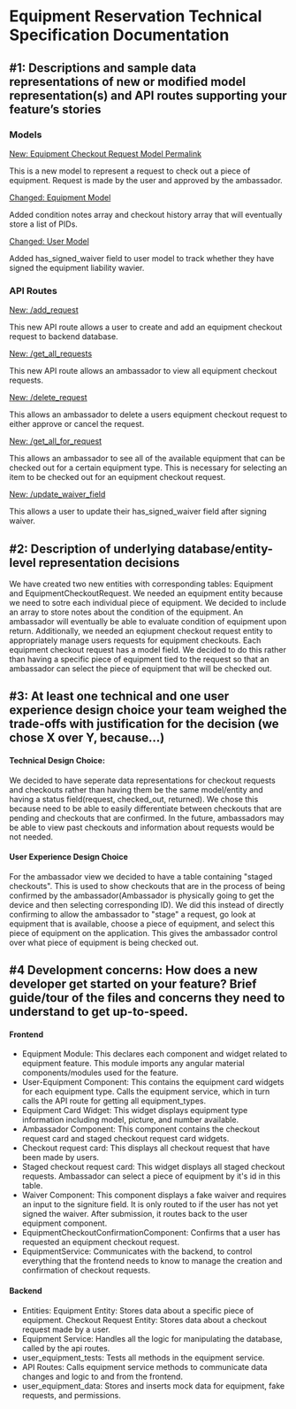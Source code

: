 # Equipment Reservation Technical Specification Documentation

## #1: Descriptions and sample data representations of new or modified model representation(s) and API routes supporting your feature’s stories

### Models

[New: Equipment Checkout Request Model Permalink](https://github.com/comp423-23f/csxl-final-team-d9/blob/d304096272b3f7eee05019938bc392cc9889ad48/backend/models/equipment_checkout_request.py#L11-L21)

This is a new model to represent a request to check out a piece of equipment. Request is made by the user and approved by the ambassador.

[Changed: Equipment Model](https://github.com/comp423-23f/csxl-final-team-d9/blob/d304096272b3f7eee05019938bc392cc9889ad48/backend/models/equipment.py#L23-L24)

Added condition notes array and checkout history array that will eventually store a list of PIDs.

[Changed: User Model](https://github.com/comp423-23f/csxl-final-team-d9/blob/d304096272b3f7eee05019938bc392cc9889ad48/backend/models/user.py#L39)

Added has_signed_waiver field to user model to track whether they have signed the equipment liability wavier.

### API Routes

[New: /add_request](https://github.com/comp423-23f/csxl-final-team-d9/blob/d304096272b3f7eee05019938bc392cc9889ad48/backend/api/equipment/checkout.py#L95-L122)

This new API route allows a user to create and add an equipment checkout request to backend database.

[New: /get_all_requests](https://github.com/comp423-23f/csxl-final-team-d9/blob/d304096272b3f7eee05019938bc392cc9889ad48/backend/api/equipment/checkout.py#L155-L170)

This new API route allows an ambassador to view all equipment checkout requests.

[New: /delete_request](https://github.com/comp423-23f/csxl-final-team-d9/blob/d304096272b3f7eee05019938bc392cc9889ad48/backend/api/equipment/checkout.py#L126-L151)

This allows an ambassador to delete a users equipment checkout request to either approve or cancel the request.

[New: /get_all_for_request](https://github.com/comp423-23f/csxl-final-team-d9/blob/d304096272b3f7eee05019938bc392cc9889ad48/backend/api/equipment/checkout.py#L174-L191)

This allows an ambassador to see all of the available equipment that can be checked out for a certain equipment type. This is necessary for selecting an item to be checked out for an equipment checkout request.

[New: /update_waiver_field](https://github.com/comp423-23f/csxl-final-team-d9/blob/d304096272b3f7eee05019938bc392cc9889ad48/backend/api/equipment/checkout.py#L195-L215https://github.com/comp423-23f/csxl-final-team-d9/blob/d304096272b3f7eee05019938bc392cc9889ad48/backend/api/equipment/checkout.py#L195-L215)

This allows a user to update their has_signed_waiver field after signing waiver.

## #2: Description of underlying database/entity-level representation decisions

We have created two new entities with corresponding tables: Equipment and EquipmentCheckoutRequest. We needed an equipment entity because we need to sotre each individual piece of equipment. We decided to include an array to store notes about the condition of the equipment. An ambassador will eventually be able to evaluate condition of equipment upon return. Additionally, we needed an eqiupment checkout request entity to appropriately manage users requests for equipment checkouts. Each equipment checkout request has a model field. We decided to do this rather than having a specific piece of equipment tied to the request so that an ambassador can select the piece of equipment that will be checked out.

## #3: At least one technical and one user experience design choice your team weighed the trade-offs with justification for the decision (we chose X over Y, because…)

#### Technical Design Choice:

We decided to have seperate data representations for checkout requests and checkouts rather than having them be the same model/entity and having a status field(request, checked_out, returned). We chose this because need to be able to easily differentiate between checkouts that are pending and checkouts that are confirmed. In the future, ambassadors may be able to view past checkouts and information about requests would be not needed.

#### User Experience Design Choice

For the ambassador view we decided to have a table containing "staged checkouts". This is used to show checkouts that are in the process of being confirmed by the ambassador(Ambassador is physically going to get the device and then selecting corresponding ID). We did this instead of directly confirming to allow the ambassador to "stage" a request, go look at equipment that is available, choose a piece of equipment, and select this piece of equipment on the application. This gives the ambassador control over what piece of equipment is being checked out.

## #4 Development concerns: How does a new developer get started on your feature? Brief guide/tour of the files and concerns they need to understand to get up-to-speed.

#### Frontend

- Equipment Module: This declares each component and widget related to equipment feature. This module imports any angular material components/modules used for the feature.
- User-Equipment Component: This contains the equipment card widgets for each equipment type. Calls the equipment service, which in turn calls the API route for getting all equipment_types.
- Equipment Card Widget: This widget displays equipment type information including model, picture, and number available.
- Ambassador Component: This component contains the checkout request card and staged checkout request card widgets.
- Checkout request card: This displays all checkout request that have been made by users.
- Staged checkout request card: This widget displays all staged checkout requests. Ambassador can select a piece of equipment by it's id in this table.
- Waiver Component: This component displays a fake waiver and requires an input to the signiture field. It is only routed to if the user has not yet signed the waiver. After submission, it routes back to the user equipment component.
- EquipmentCheckoutConfirmationComponent: Confirms that a user has requested an equipment checkout request.
- EquipmentService: Communicates with the backend, to control everything that the frontend needs to know to manage the creation and confirmation of checkout requests.

#### Backend

- Entities: Equipment Entity: Stores data about a specific piece of equipment.
  Checkout Request Entity: Stores data about a checkout request made by a user.
- Equipment Service: Handles all the logic for manipulating the database, called by the api routes.
- user_equipment_tests: Tests all methods in the equipment service.
- API Routes: Calls equipment service methods to communicate data changes and logic to and from the frontend.
- user_equipment_data: Stores and inserts mock data for equipment, fake requests, and permissions.

